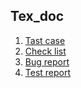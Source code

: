 ## Tex_doc

1. [Tast case](https://docs.google.com/spreadsheets/d/1mbDSqGK_9RR5bKe9PXrYR_xNIB5Of2xWIrnUjxrlxpw/edit#gid=0)
2. [Check list](https://docs.google.com/spreadsheets/d/1jnjeHqix8KReHt9AryZeAKG5t5mXY_aCuiIQXtGEJ1w/edit#gid=1656411497)
3. [Bug report](https://docs.google.com/spreadsheets/d/1XVDHX7medVTu5Uoj-puU4bQPSFAIZjhEAKrSrNjq2hw/edit#gid=0)
3. [Test report](https://docs.google.com/spreadsheets/d/1dDs-7B4zOIZnFPSQFQitDg1cCep9X_pQ34l4Fpwu-6w/edit#gid=1644585385)

